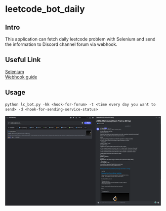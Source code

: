 # leetcode_bot_daily
## Intro  
This application can fetch daily leetcode problem with Selenium and send the information to Discord channel forum via webhook.

## Useful Link
[Selenium](https://selenium-python.readthedocs.io/index.html)  
[Webhook guide](https://discord.com/developers/docs/resources/webhook)

## Usage
  
```CLI
python lc_bot.py -hk <hook-for-forum> -t <time every day you want to send> -d <hook-for-sending-service-status> 
```
![alt text](https://github.com/WilliamYWY/leetcode_bot_daily/blob/main/dc_snapshot.png)

